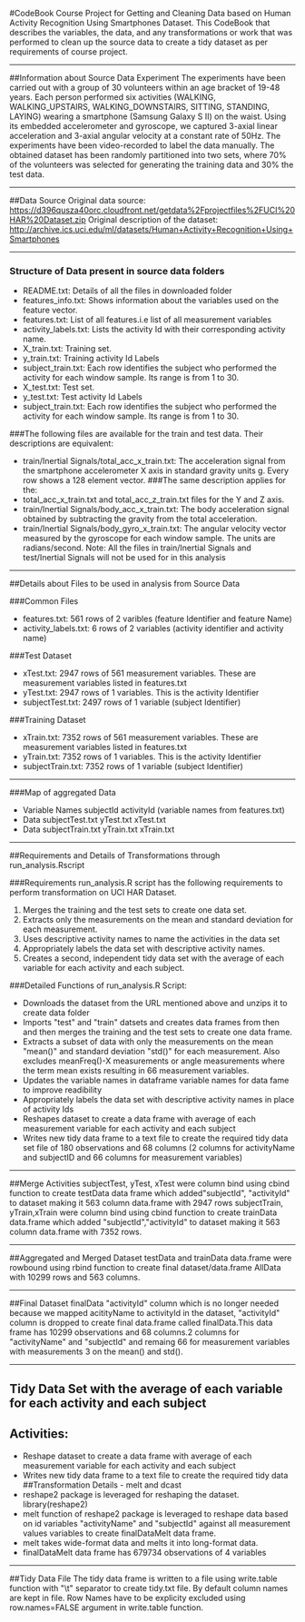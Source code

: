 #CodeBook
Course Project for Getting and Cleaning Data based on Human Activity Recognition Using Smartphones Dataset. This CodeBook that describes the variables, the data, and any transformations or work that was performed to clean up the source data to create a tidy dataset as per requirements of course project.
________________________________________

##Information about Source Data Experiment
The experiments have been carried out with a group of 30 volunteers within an age bracket of 19-48 years. Each person performed six activities (WALKING, WALKING_UPSTAIRS, WALKING_DOWNSTAIRS, SITTING, STANDING, LAYING) wearing a smartphone (Samsung Galaxy S II) on the waist. Using its embedded accelerometer and gyroscope, we captured 3-axial linear acceleration and 3-axial angular velocity at a constant rate of 50Hz. The experiments have been video-recorded to label the data manually. The obtained dataset has been randomly partitioned into two sets, where 70% of the volunteers was selected for generating the training data and 30% the test data.
________________________________________

##Data Source
Original data source:  https://d396qusza40orc.cloudfront.net/getdata%2Fprojectfiles%2FUCI%20HAR%20Dataset.zip
Original description of the dataset: http://archive.ics.uci.edu/ml/datasets/Human+Activity+Recognition+Using+Smartphones
________________________________________

### Structure of Data present in source data folders
*	README.txt: Details of all the files in downloaded folder
*	features_info.txt: Shows information about the variables used on the feature vector.
* features.txt: List of all features.i.e list of all measurement variables
* activity_labels.txt: Lists the activity Id with their corresponding activity name.
* X_train.txt: Training set.
* y_train.txt: Training activity Id Labels
* subject_train.txt: Each row identifies the subject who performed the activity for each window sample. Its range is from 1    to 30.
* X_test.txt: Test set.
*	y_test.txt: Test activity Id Labels
*	subject_train.txt: Each row identifies the subject who performed the activity for each window sample. Its range is from 1 to 30.

###The following files are available for the train and test data. Their descriptions are equivalent:

* train/Inertial Signals/total_acc_x_train.txt: The acceleration signal from the smartphone accelerometer X axis in standard gravity units g. Every row shows a 128 element vector. ###The same description applies for the:
*	total_acc_x_train.txt and total_acc_z_train.txt files for the Y and Z axis.
*	train/Inertial Signals/body_acc_x_train.txt: The body acceleration signal obtained by subtracting the gravity from the total acceleration.
*	train/Inertial Signals/body_gyro_x_train.txt: The angular velocity vector measured by the gyroscope for each window sample. The units are radians/second. 
Note: All the files in train/Inertial Signals and test/Inertial Signals will not be used for in this analysis
________________________________________

##Details about Files to be used in analysis from Source Data 

###Common Files

*	features.txt: 561 rows of 2 varibles (feature Identifier and feature Name)
*	activity_labels.txt: 6 rows of 2 variables (activity identifier and activity name)

###Test Dataset
*	xTest.txt: 2947 rows of 561 measurement variables. These are measurement variables listed in features.txt
*	yTest.txt: 2947 rows of 1 variables. This is the activity Identifier
*	subjectTest.txt: 2497 rows of 1 variable (subject Identifier)

###Training Dataset
*	xTrain.txt: 7352 rows of 561 measurement variables. These are measurement variables listed in features.txt
*	yTrain.txt: 7352 rows of 1 variables. This is the activity Identifier
*	subjectTrain.txt: 7352 rows of 1 variable (subject Identifier) 
________________________________________

###Map of aggregated Data
*	Variable Names subjectId activityId (variable names from features.txt)
*	Data subjectTest.txt yTest.txt xTest.txt
*	Data subjectTrain.txt yTrain.txt xTrain.txt 
________________________________________

##Requirements and Details of Transformations through run_analysis.Rscript

###Requirements run_analysis.R script has the following requirements to perform transformation on UCI HAR Dataset.
1. Merges the training and the test sets to create one data set.
2. Extracts only the measurements on the mean and standard deviation for each measurement. 
3. Uses descriptive activity names to name the activities in the data set 
4. Appropriately labels the data set with descriptive activity names. 
5. Creates a second, independent tidy data set with the average of each variable for each activity and each subject. 


###Detailed Functions of run_analysis.R Script:
*	Downloads the dataset from the URL mentioned above and unzips it to create data folder
*	Imports "test" and "train" datsets and creates data frames from then and then merges the training and the test sets to create one data frame.
*	Extracts a subset of data with only the measurements on the mean "mean()" and standard deviation "std()" for each    measurement. Also excludes meanFreq()-X measurements or angle measurements where the term mean exists resulting in 66 measurement variables.
*	Updates the variable names in dataframe variable names for data fame to improve readibility
*	Appropriately labels the data set with descriptive activity names in place of activity Ids
*	Reshapes dataset to create a data frame with average of each measurement variable for each activity and each subject
*	Writes new tidy data frame to a text file to create the required tidy data set file of 180 observations and 68 columns (2 columns for activityName and subjectID and 66 columns for measurement variables) 
________________________________________

##Merge Activities
subjectTest, yTest, xTest were column bind using cbind function to create testData data frame which added"subjectId", "activityId" to dataset making it 563 column data.frame with 2947 rows subjectTrain, yTrain,xTrain were column bind using cbind function to create trainData data.frame which added "subjectId","activityId" to dataset making it 563 column data.frame with 7352 rows. 
________________________________________

##Aggregated and Merged Dataset
testData and trainData data.frame were rowbound using rbind function to create final dataset/data.frame AllData with 10299 rows and 563 columns.
________________________________________

##Final Dataset finalData
"activityId" column which is no longer needed because we mapped acitityName to activityId in the dataset, "activityId" column is dropped to create final data.frame called finalData.This data frame has 10299 observations and 68 columns.2 columns for "activityName" and "subjectId" and remaing 66 for measurement variables with measurements 3 on the mean() and std(). 
________________________________________

## Tidy Data Set with the average of each variable for each activity and each subject 
## Activities:
* Reshape dataset to create a data frame with average of each measurement variable for each activity and each subject
*	Writes new tidy data frame to a text file to create the required tidy data ##Transformation Details - melt and dcast
* reshape2 package is leveraged for reshaping the dataset. library(reshape2)
* melt function of reshape2 package is leveraged to reshape data based on id variables "activityName" and "subjectId" against all measurement values variables to create finalDataMelt data frame.
*	melt takes wide-format data and melts it into long-format data.
*	finalDataMelt data frame has 679734 observations of 4 variables 
________________________________________ 

##Tidy Data File
The tidy data frame is written to a file using write.table function with "\t" separator to create tidy.txt file. By default column names are kept in file. Row Names have to be explicity excluded using row.names=FALSE argument in write.table function.
